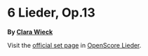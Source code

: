 
# 6 Lieder, Op.13

__By [Clara Wieck](..)__

Visit the [official set page] in [OpenScore Lieder].

[official set page]: https://musescore.com/openscore-lieder-corpus/sets/5097002
[OpenScore Lieder]: https://musescore.com/openscore-lieder-corpus

